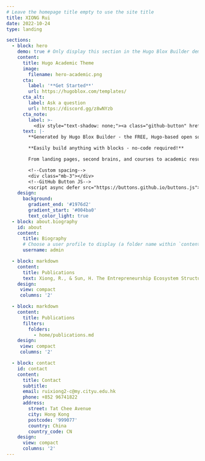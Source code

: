 ```yaml
---
# Leave the homepage title empty to use the site title
title: XIONG Rui
date: 2022-10-24
type: landing

sections:
  - block: hero
    demo: true # Only display this section in the Hugo Blox Builder demo site
    content:
      title: Hugo Academic Theme
      image:
        filename: hero-academic.png
      cta:
        label: '**Get Started**'
        url: https://hugoblox.com/templates/
      cta_alt:
        label: Ask a question
        url: https://discord.gg/z8wNYzb
      cta_note:
        label: >-
          <div style="text-shadow: none;"><a class="github-button" href="https://github.com/HugoBlox/hugo-blox-builder" data-icon="octicon-star" data-size="large" data-show-count="true" aria-label="Star">Star Hugo Blox Builder</a></div><div style="text-shadow: none;"><a class="github-button" href="https://github.com/HugoBlox/theme-academic-cv" data-icon="octicon-star" data-size="large" data-show-count="true" aria-label="Star">Star the Academic template</a></div>
      text: |-
        **Generated by Hugo Blox Builder - the FREE, Hugo-based open source website builder trusted by 500,000+ sites.**

        **Easily build anything with blocks - no-code required!**

        From landing pages, second brains, and courses to academic resumés, conferences, and tech blogs.

        <!--Custom spacing-->
        <div class="mb-3"></div>
        <!--GitHub Button JS-->
        <script async defer src="https://buttons.github.io/buttons.js"></script>
    design:
      background:
        gradient_end: '#1976d2'
        gradient_start: '#004ba0'
        text_color_light: true
  - block: about.biography
    id: about
    content:
      title: Biography
      # Choose a user profile to display (a folder name within `content/authors/`)
      username: admin

  - block: markdown
    content:
      title: Publications
      text: Xiong, R., & Sun, H. The Entrepreneurship Ecosystem Structure and its Impact on Entrepreneurship:A Sequential Exploration from Entrepreneurs’ Perspective. Entrepreneurship Theory and Practice. (Submitted).
    design:
     view: compact
     columns: '2'

  - block: markdown
    content:
      title: Publications
      filters:
        folders:
          - home/publications.md
    design:
     view: compact
     columns: '2'

  - block: contact
    id: contact
    content:
      title: Contact
      subtitle:
      email: ruixiong2-c@my.cityu.edu.hk
      phone: +852 96741822
      address:
        street: Tat Chee Avenue
        city: Hong Kong
        postcode: '999077'
        country: China
        country_code: CN
    design:
      view: compact
      columns: '2'
---
```

